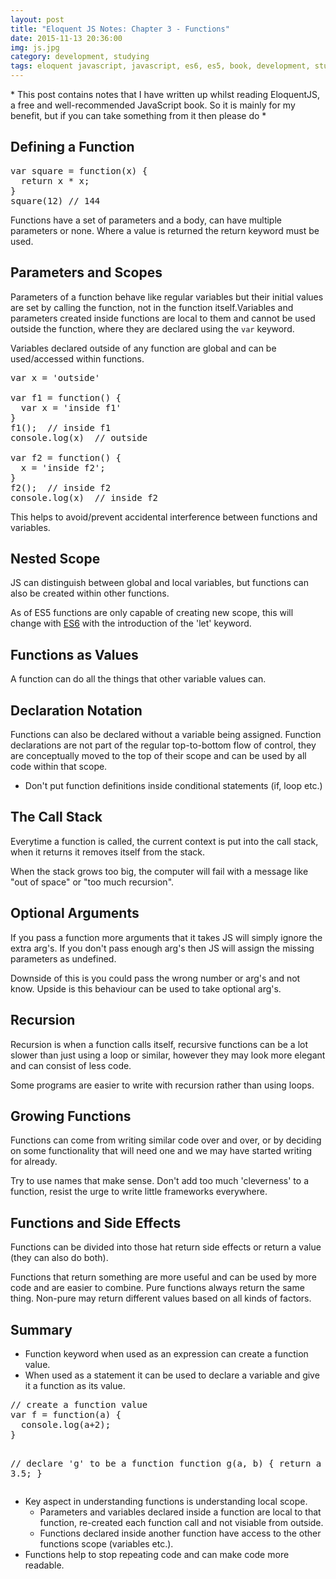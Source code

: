 ```yaml
---
layout: post
title: "Eloquent JS Notes: Chapter 3 - Functions"
date: 2015-11-13 20:36:00
img: js.jpg
category: development, studying
tags: eloquent javascript, javascript, es6, es5, book, development, studying, developer, software, book notes
---
```


<note>* This post contains notes that I have written up whilst reading EloquentJS, a free and well-recommended JavaScript book. So it is mainly for my benefit, but if you can take something from it then please do *</note>
<h2>Defining a Function</h2>
<pre class="EnlighterJSRAW" data-enlighter-language="js">var square = function(x) {
  return x * x;
} 
square(12) // 144</pre>
Functions have a set of parameters and a body, can have multiple parameters or none. Where a value is returned the return keyword must be used.
<h2>Parameters and Scopes</h2>
Parameters of a function behave like regular variables but their initial values are set by calling the function, not in the function itself.<!--more-->Variables and parameters created inside functions are local to them and cannot be used outside the function, where they are declared using the <code class="EnlighterJSRAW" data-enlighter-language="js">var</code> keyword.

Variables declared outside of any function are global and can be used/accessed within functions.
<pre class="EnlighterJSRAW" data-enlighter-language="js">var x = 'outside'

var f1 = function() {
  var x = 'inside f1'
}
f1();  // inside f1
console.log(x)  // outside

var f2 = function() {
  x = 'inside f2';
}
f2();  // inside f2
console.log(x)  // inside f2</pre>
This helps to avoid/prevent accidental interference between functions and variables.
<h2>Nested Scope</h2>
JS can distinguish between global and local variables, but functions can also be created within other functions.

As of ES5 functions are only capable of creating new scope, this will change with <a href="http://es6-features.org/#BlockScopedFunctions" target="_blank">ES6</a> with the introduction of the 'let' keyword.
<h2>Functions as Values</h2>
A function can do all the things that other variable values can.
<h2>Declaration Notation</h2>
Functions can also be declared without a variable being assigned. Function declarations are not part of the regular top-to-bottom flow of control, they are conceptually moved to the top of their scope and can be used by all code within that scope.

* Don't put function definitions inside conditional statements (if, loop etc.)
<h2>The Call Stack</h2>
Everytime a function is called, the current context is put into the call stack, when it returns it removes itself from the stack.

When the stack grows too big, the computer will fail with a message like "out of space" or "too much recursion".
<h2>Optional Arguments</h2>
If you pass a function more arguments that it takes JS will simply ignore the extra arg's.
If you don't pass enough arg's then JS will assign the missing parameters as undefined.

Downside of this is you could pass the wrong number or arg's and not know.
Upside is this behaviour can be used to take optional arg's.
<h2>Recursion</h2>
Recursion is when a function calls itself, recursive functions can be a lot slower than just using a loop or similar, however they may look more elegant and can consist of less code.

Some programs are easier to write with recursion rather than using loops.
<h2>Growing Functions</h2>
Functions can come from writing similar code over and over, or by deciding on some functionality that will need one and we may have started writing for already.

Try to use names that make sense.
Don't add too much 'cleverness' to a function, resist the urge to write little frameworks everywhere.
<h2>Functions and Side Effects</h2>
Functions can be divided into those hat return side effects or return a value (they can also do both).

Functions that return something are more useful and can be used by more code and are easier to combine.
Pure functions always return the same thing. Non-pure may return different values based on all kinds of factors.
<h2>Summary</h2>
<ul>
	<li>Function keyword when used as an expression can create a function value.</li>
	<li>When used as a statement it can be used to declare a variable and give it a function as its value.</li>
</ul>
<pre class="EnlighterJSRAW" data-enlighter-language="js">// create a function value
var f = function(a) {
  console.log(a+2);
}

// declare 'g' to be a function
function g(a, b) {
  return a * b * 3.5;
}</pre>
<ul>
	<li>Key aspect in understanding functions is understanding local scope.
<ul>
	<li>Parameters and variables declared inside a function are local to that function, re-created each function call and not visiable from outside.</li>
	<li>Functions declared inside another function have access to the other functions scope (variables etc.).</li>
</ul>
</li>
	<li>Functions help to stop repeating code and can make code more readable.</li>
</ul>